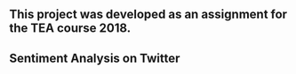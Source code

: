 ## This project was developed as an assignment for the TEA course 2018.
## Sentiment Analysis on Twitter
